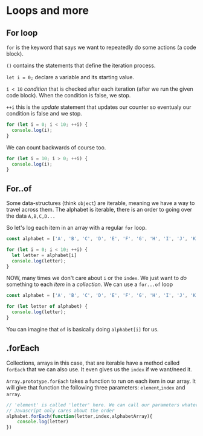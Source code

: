 # Loops and more

## For loop

`for` is the keyword that says we want to repeatedly do some actions (a code block).

`()` contains the statements that define the iteration process.

`let i = 0;` declare a variable and its starting value.

`i < 10` _condition_ that is checked after each iteration (after we run the given code block). When the
condition is false, we stop.

`++i` this is the _update_ statement that updates our counter so eventualy our condition is false and we stop.

```javascript
for (let i = 0; i < 10; ++i) {
  console.log(i);
}
```

We can count backwards of course too.

```javascript
for (let i = 10; i > 0; ++i) {
  console.log(i);
}
```

## For..of

Some data-structures (think `object`) are iterable, meaning we have a way to travel across them. The alphabet is iterable, there is an order to going
over the data `A,B,C,D...`

So let's log each item in an array with a regular `for` loop.

```javascript
const alphabet = ['A', 'B', 'C', 'D', 'E', 'F', 'G', 'H', 'I', 'J', 'K', 'L', 'M', 'N', 'O', 'P', 'Q', 'R', 'S', 'T', 'U', 'V', 'W', 'X', 'Y', 'Z'];

for (let i = 0; i < 10; ++i) {
  let letter = alphabet[i]
  console.log(letter);
}
```

NOW, many times we don't care about `i` or the `index`. We just want to _do_ something to each _item_ in a _collection_. We can use 
a `for...of` loop

```javascript
const alphabet = ['A', 'B', 'C', 'D', 'E', 'F', 'G', 'H', 'I', 'J', 'K', 'L', 'M', 'N', 'O', 'P', 'Q', 'R', 'S', 'T', 'U', 'V', 'W', 'X', 'Y', 'Z'];

for (let letter of alphabet) {
  console.log(letter);
}
```

You can imagine that `of` is basically doing `alphabet[i]` for us.

## .forEach

Collections, arrays in this case, that are iterable have a method called `forEach` that we can also use. It even gives
us the `index` if we want/need it.

`Array.prototype.forEach` takes a function to run on each item in our array. 
It will give that function the following three parameters: `element`,`index` and `array`.

```javascript
// 'element' is called 'letter' here. We can call our parameters whatever we want. 
// Javascript only cares about the order
alphabet.forEach(function(letter,index,alphabetArray){
    console.log(letter)
})
```
